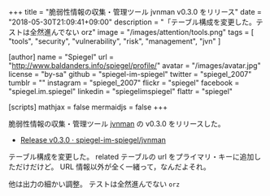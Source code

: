 +++
title = "脆弱性情報の収集・管理ツール jvnman v0.3.0 をリリース"
date = "2018-05-30T21:09:41+09:00"
description = "「テーブル構成を変更した。テストは全然進んでない orz"
image = "/images/attention/tools.png"
tags  = [ "tools", "security", "vulnerability", "risk", "management", "jvn" ]

[author]
  name      = "Spiegel"
  url       = "http://www.baldanders.info/spiegel/profile/"
  avatar    = "/images/avatar.jpg"
  license   = "by-sa"
  github    = "spiegel-im-spiegel"
  twitter   = "spiegel_2007"
  tumblr    = ""
  instagram = "spiegel_2007"
  flickr    = "spiegel"
  facebook  = "spiegel.im.spiegel"
  linkedin  = "spiegelimspiegel"
  flattr    = "spiegel"

[scripts]
  mathjax = false
  mermaidjs = false
+++

脆弱性情報の収集・管理ツール [jvnman] の v0.3.0 をリリースした。

- [Release v0.3.0 · spiegel-im-spiegel/jvnman](https://github.com/spiegel-im-spiegel/jvnman/releases/tag/v0.3.0)

テーブル構成を変更した。
related テーブルの url をプライマリ・キーに追加しただけだけど。
URL 情報以外が全く一緒って，なんだよそれ。

他は出力の細かい調整。
テストは全然進んでない `orz`

[jvnman]: https://github.com/spiegel-im-spiegel/jvnman "spiegel-im-spiegel/jvnman: JVN Vulnerability Data Management"
